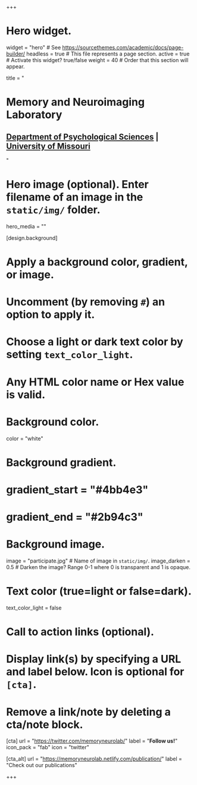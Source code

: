 +++
# Hero widget.
widget = "hero"  # See https://sourcethemes.com/academic/docs/page-builder/
headless = true  # This file represents a page section.
active = true  # Activate this widget? true/false
weight = 40  # Order that this section will appear.

title = "<h1>Memory and Neuroimaging Laboratory</h1><p><h2>[Department of Psychological Sciences](https://psychology.missouri.edu/) | [University of Missouri](https://missouri.edu/)</h2>"

# Hero image (optional). Enter filename of an image in the `static/img/` folder.
hero_media = ""

[design.background]
  # Apply a background color, gradient, or image.
  #   Uncomment (by removing `#`) an option to apply it.
  #   Choose a light or dark text color by setting `text_color_light`.
  #   Any HTML color name or Hex value is valid.

  # Background color.
  color = "white"
  
  # Background gradient.
  # gradient_start = "#4bb4e3"
  # gradient_end = "#2b94c3"
  
 # Background image.
 image = "participate.jpg"  # Name of image in `static/img/`.
 image_darken = 0.5  # Darken the image? Range 0-1 where 0 is transparent and 1 is opaque.

  # Text color (true=light or false=dark).
  text_color_light = false

# Call to action links (optional).
#   Display link(s) by specifying a URL and label below. Icon is optional for `[cta]`.
#   Remove a link/note by deleting a cta/note block.
[cta]
  url = "https://twitter.com/memoryneurolab/"
  label = "**Follow us!**"
  icon_pack = "fab"
  icon = "twitter"
  
[cta_alt]
  url = "https://memoryneurolab.netlify.com/publication/"
  label = "Check out our publications"

+++
